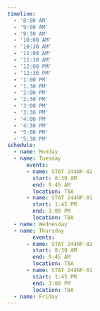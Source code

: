 ```yaml
---
timeline:
  - '8:00 AM'
  - '9:00 AM'
  - '9:30 AM'
  - '10:00 AM'
  - '10:30 AM'
  - '11:00 AM'
  - '11:30 AM'
  - '12:00 PM'
  - '12:30 PM'
  - '1:00 PM'
  - '1:30 PM'
  - '2:00 PM'
  - '2:30 PM'
  - '3:00 PM'
  - '3:30 PM'
  - '4:00 PM'
  - '4:30 PM'
  - '5:00 PM'
  - '5:30 PM'
schedule:
  - name: Monday
  - name: Tuesday
      events:
      - name: STAT 244NF-02
        start: 8:30 AM
        end: 9:45 AM
        location: TBA
      - name: STAT 244NF-01
        start: 1:45 PM
        end: 3:00 PM
        location: TBA
  - name: Wednesday
  - name: Thursday
        events:
      - name: STAT 244NF-02
        start: 8:30 AM
        end: 9:45 AM
        location: TBA
      - name: STAT 244NF-01
        start: 1:45 PM
        end: 3:00 PM
        location: TBA
  - name: Friday
---
```

